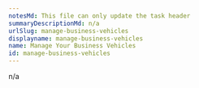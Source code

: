 ```yaml
---
notesMd: This file can only update the task header
summaryDescriptionMd: n/a
urlSlug: manage-business-vehicles
displayname: manage-business-vehicles
name: Manage Your Business Vehicles
id: manage-business-vehicles
---
```


n/a
